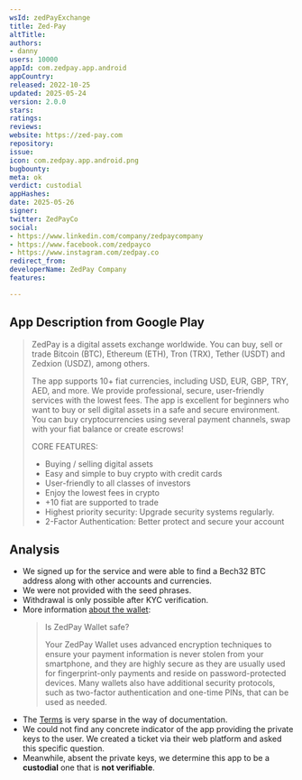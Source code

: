 ```yaml
---
wsId: zedPayExchange
title: Zed-Pay
altTitle: 
authors:
- danny
users: 10000
appId: com.zedpay.app.android
appCountry: 
released: 2022-10-25
updated: 2025-05-24
version: 2.0.0
stars: 
ratings: 
reviews: 
website: https://zed-pay.com
repository: 
issue: 
icon: com.zedpay.app.android.png
bugbounty: 
meta: ok
verdict: custodial
appHashes: 
date: 2025-05-26
signer: 
twitter: ZedPayCo
social:
- https://www.linkedin.com/company/zedpaycompany
- https://www.facebook.com/zedpayco
- https://www.instagram.com/zedpay.co
redirect_from: 
developerName: ZedPay Company
features: 

---
```


## App Description from Google Play

> ZedPay is a digital assets exchange worldwide. You can buy, sell or trade Bitcoin (BTC), Ethereum (ETH), Tron (TRX), Tether (USDT) and Zedxion (USDZ), among others.
> 
> The app supports 10+ fiat currencies, including USD, EUR, GBP, TRY, AED, and more. We provide professional, secure, user-friendly services with the lowest fees. The app is excellent for beginners who want to buy or sell digital assets in a safe and secure environment. You can buy cryptocurrencies using several payment channels, swap with your fiat balance or create escrows!
>
> CORE FEATURES:
> - Buying / selling digital assets
> - Easy and simple to buy crypto with credit cards
> - User-friendly to all classes of investors
> - Enjoy the lowest fees in crypto
> - +10 fiat are supported to trade
> - Highest priority security: Upgrade security systems regularly.
> - 2-Factor Authentication: Better protect and secure your account

## Analysis 

- We signed up for the service and were able to find a Bech32 BTC address along with other accounts and currencies.
- We were not provided with the seed phrases. 
- Withdrawal is only possible after KYC verification.
- More information [about the wallet](https://zed-pay.com/blog/15):
  > Is ZedPay Wallet safe?
  >
  > Your ZedPay Wallet uses advanced encryption techniques to ensure your payment information is never stolen from your smartphone, and they are highly secure as they are usually used for fingerprint-only payments and reside on password-protected devices. Many wallets also have additional security protocols, such as two-factor authentication and one-time PINs, that can be used as needed.
- The [Terms](https://zed-pay.com/view/terms) is very sparse in the way of documentation. 
- We could not find any concrete indicator of the app providing the private keys to the user. We created a ticket via their web platform and asked this specific question. 
- Meanwhile, absent the private keys, we determine this app to be a **custodial** one that is **not verifiable**.
